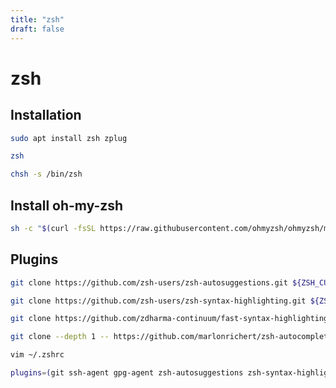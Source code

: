 ```yaml
---
title: "zsh"
draft: false
---
```


# zsh

## Installation

```bash
sudo apt install zsh zplug
```

```bash
zsh
```

```bash
chsh -s /bin/zsh
```

## Install oh-my-zsh

```bash
sh -c "$(curl -fsSL https://raw.githubusercontent.com/ohmyzsh/ohmyzsh/master/tools/install.sh)"
```

## Plugins

```bash
git clone https://github.com/zsh-users/zsh-autosuggestions.git ${ZSH_CUSTOM:-~/.oh-my-zsh/custom}/plugins/zsh-autosuggestions
```

```bash
git clone https://github.com/zsh-users/zsh-syntax-highlighting.git ${ZSH_CUSTOM:-~/.oh-my-zsh/custom}/plugins/zsh-syntax-highlighting
```

```bash
git clone https://github.com/zdharma-continuum/fast-syntax-highlighting.git ${ZSH_CUSTOM:-$HOME/.oh-my-zsh/custom}/plugins/fast-syntax-highlighting
```

```bash
git clone --depth 1 -- https://github.com/marlonrichert/zsh-autocomplete.git $ZSH_CUSTOM/plugins/zsh-autocomplete
```

```bash
vim ~/.zshrc
```

```bash
plugins=(git ssh-agent gpg-agent zsh-autosuggestions zsh-syntax-highlighting fast-syntax-highlighting zsh-autocomplete colorize colored-man-pages)
```
